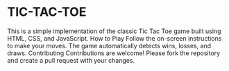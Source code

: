 # TIC-TAC-TOE
This is a simple implementation of the classic Tic Tac Toe game built using HTML, CSS, and JavaScript.
How to Play
Follow the on-screen instructions to make your moves.
The game automatically detects wins, losses, and draws.
Contributing
Contributions are welcome! Please fork the repository and create a pull request with your changes.
